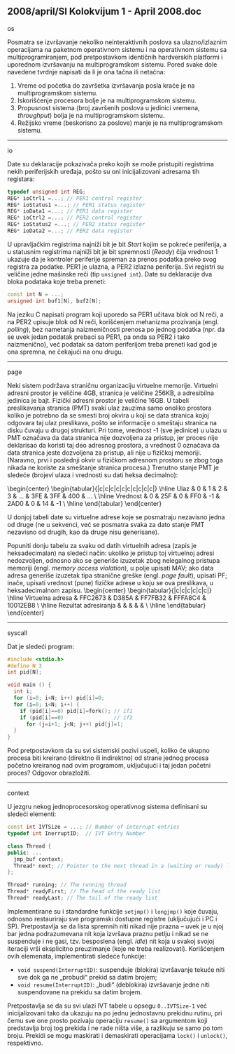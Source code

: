2008/april/SI Kolokvijum 1 - April 2008.doc
--------------------------------------------------------------------------------
os

Posmatra se izvršavanje nekoliko neinteraktivnih poslova sa ulazno/izlaznim operacijama na
paketnom operativnom sistemu i na operativnom sistemu sa multiprogramiranjem, pod
pretpostavkom identičnih hardverskih platformi i uporednom izvršavanju na
multiprogramskom sistemu. Pored svake dole navedene tvrdnje napisati da li je ona tačna ili
netačna:

1. Vreme od početka do završetka izvršavanja posla kraće je na multiprogramskom sistemu.
2. Iskorišćenje procesora bolje je na multiprogramskom sistemu.
3. Propusnost sistema (broj završenih poslova u jedinici vremena, *throughput*) bolja je na
multiprogramskom sistemu.
4. Režijsko vreme (beskorisno za poslove) manje je na multiprogramskom sistemu.

--------------------------------------------------------------------------------
io

Date su deklaracije pokazivača preko kojih se može pristupiti registrima nekih periferijskih
uređaja, pošto su oni inicijalizovani adresama tih registara:
```cpp
typedef unsigned int REG;
REG* ioCtrl1 =...; // PER1 control register
REG* ioStatus1 =...; // PER1 status register
REG* ioData1 =...; // PER1 data register
REG* ioCtrl2 =...; // PER2 control register
REG* ioStatus2 =...; // PER2 status register
REG* ioData2 =...; // PER2 data register
```
U upravljačkim registrima najniži bit je bit *Start* kojim se pokreće periferija, a u statusnim
registrima najniži bit je bit spremnosti (*Ready*) čija vrednost 1 ukazuje da je kontroler
periferije spreman za prenos podatka preko svog registra za podatke. PER1 je ulazna, a PER2
izlazna periferija. Svi registri su veličine jedne mašinske reči (tip `unsigned int`). Date su
deklaracije dva bloka podataka koje treba preneti:
```cpp
const int N = ...;
unsigned int buf1[N], buf2[N];
```
Na jeziku C napisati program koji uporedo sa PER1 učitava blok od N reči, a na PER2 upisuje
blok od N reči, korišćenjem mehanizma prozivanja (engl. *polling*), bez nametanja
naizmeničnosti prenosa po jednog podatka (npr. da se uvek jedan podatak prebaci sa PER1,
pa onda sa PER2 i tako naizmenično), već podatak sa datom periferijom treba preneti kad god
je ona spremna, ne čekajući na onu drugu.


--------------------------------------------------------------------------------
page

Neki sistem podržava straničnu organizaciju virtuelne memorije. Virtuelni adresni prostor je
veličine 4GB, stranica je veličine 256KB, a adresibilna jedinica je bajt. Fizički adresni prostor
je veličine 16GB. U tabeli preslikavanja stranica (PMT) svaki ulaz zauzima samo onoliko
prostora koliko je potrebno da se smesti broj okvira u koji se data stranica kojoj odgovara taj
ulaz preslikava, pošto se informacije o smeštaju stranica na disku čuvaju u drugoj strukturi.
Pri tome, vrednost -1 (sve jedinice) u ulazu u PMT označava da data stranica nije dozvoljena
za pristup, jer proces nije deklarisao da koristi taj deo adresnog prostora, a vrednost 0
označava da data stranica jeste dozvoljena za pristup, ali nije u fizičkoj memoriji. (Naravno,
prvi i poslednji okvir u fizičkom adresnom prostoru se zbog toga nikada ne koriste za
smeštanje stranica procesa.) Trenutno stanje PMT je sledeće (brojevi ulaza i vrednosti su dati
heksa decimalno):

\begin{center}
\begin{tabular}{|c|c|c|c|c|c|c|c|c|c|}
\hline
Ulaz & 0 & 1 & 2  & 3 & ... & 3FE & 3FF & 400 & ... \\
\hline
Vrednost & 0 & 25F & 0 & FF0 & -1 & 2AD0 & 0 & 14 & -1 \\
\hline
\end{tabular}
\end{center}

U donjoj tabeli date su virtuelne adrese koje se posmatraju nezavisno jedna od druge (ne u
sekvenci, već se posmatra svaka za dato stanje PMT nezavisno od drugih, kao da druge nisu
generisane). 

Popuniti donju tabelu za svaku od datih virtuelnih adresa (zapis je
heksadecimalan) na sledeći način: ukoliko je pristup toj virtuelnoj adresi nedozvoljen,
odnosno ako se generiše izuzetak zbog nelegalnog pristupa memoriji (engl. *memory access violation*), u polje upisati MAV; ako data adresa generiše izuzetak tipa stranične greške (engl. *page fault*), upisati PF; inače, upisati vrednost (pune) fizičke adrese u koju se ova preslikava,
u heksadecimalnom zapisu.
\begin{center}
\begin{tabular}{|c|c|c|c|c|c|}
\hline
Virtuelna adresa & FFC2673 & D385A & FF7FB32 & FFFA8C4 & 10012EB8 \\
\hline
Rezultat adresiranja & & & & &  \\
\hline
\end{tabular}
\end{center}


--------------------------------------------------------------------------------
syscall

Dat je sledeći program:
```cpp
#include <stdio.h>
#define N 3
int pid[N];

void main () {
  int i;
  for (i=0; i<N; i++) pid[i]=0;
  for (i=0; i<N; i++) {
    if (pid[i]==0) pid[i]=fork(); // if1
    if (pid[i]==0)                // if2
      for (j=i+1; j<N; j++) pid[j]=1;
  }
}
```
Pod pretpostavkom da su svi sistemski pozivi uspeli, koliko će ukupno procesa biti kreirano
(direktno ili indirektno) od strane jednog procesa početno kreiranog nad ovim programom,
uključujući i taj jedan početni proces? Odgovor obrazložiti.

--------------------------------------------------------------------------------
context

U jezgru nekog jednoprocesorskog operativnog sistema definisani su sledeći elementi:
```cpp
const int IVTSize = ...; // Number of interrupt entries
typedef int InerruptID;  // IVT Entry Number

class Thread {
public: ...
  jmp_buf context;
  Thread* next; // Pointer to the next thread in a (waiting or ready) list
};

Thread* running; // The running thread
Thread* readyFirst; // The head of the ready list
Thread* readyLast; // The tail of the ready list
```
Implementirane su i standardne funkcije `setjmp()`  i `longjmp()` koje čuvaju, odnosno
restauriraju sve programski dostupne registre (uključujući i PC i SP). Pretpostavlja se da lista
spremnih niti nikad nije prazna – uvek je u njoj bar jedna podrazumevana nit koja izvršava
praznu petlju i nikad se ne suspenduje i ne gasi, tzv. besposlena (engl. *idle*) nit koja u svakoj
svojoj iteraciji vrši eksplicitno preuzimanje (koje ne treba realizovati).
Korišćenjem ovih elemenata, implementirati sledeće funkcije:

- `void suspend(InterruptID)`: suspenduje (blokira) izvršavanje tekuće niti sve dok
ga ne „probudi“ prekid sa datim brojem;
- `void resume(InterruptID)`: „budi“ (deblokira) izvršavanje jedne niti suspendovane
na prekidu sa datim brojem.

Pretpostavlja se da su svi ulazi IVT tabele u opsegu `0..IVTSize-1` već inicijalizovani tako da
ukazuju na po jednu jednostavnu prekidnu rutinu, pri čemu sve one prosto pozivaju operaciju
`resume()` sa argumentom koji predstavlja broj tog prekida i ne rade ništa više, a razlikuju se
samo po tom broju. Prekidi se mogu maskirati i demaskirati operacijama `lock()` i `unlock()`,
respektivno.

